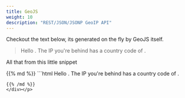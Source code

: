 ```yaml
---
title: GeoJS
weight: 10
description: "REST/JSON/JSONP GeoIP API"
---
```


<p>Checkout the text below, its generated on the fly by GeoJS itself.</p>

<blockquote><p>Hello <span id="user_ip"></span>. The IP you're behind has a country code of <span id="user_countrycode"></span>.</p></blockquote>

<p>All that from this little snippet</p>

<p><div class="text-left">
{{% md %}}
```html
Hello <span id="user_ip"></span>. The IP you're behind has a country code of <span id="user_countrycode"></span>.

<script type="application/javascript">
    function geoip(json){
        var userip      = document.getElementById("user_ip");
        var countrycode = document.getElementById("user_countrycode");
        userip.textContent      = json.ip;
        countrycode.textContent = json.country_code;
    }
</script>
<script src="https://get.geojs.io/v1/ip/geo.js"></script>
```
{{% /md %}}
</div></p>
